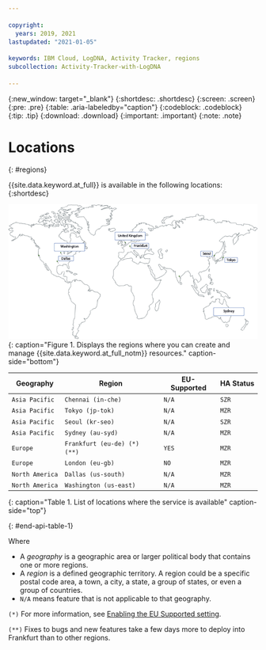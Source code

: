 ```yaml
---

copyright:
  years: 2019, 2021
lastupdated: "2021-01-05"

keywords: IBM Cloud, LogDNA, Activity Tracker, regions
subcollection: Activity-Tracker-with-LogDNA

---
```


{:new_window: target="_blank"}
{:shortdesc: .shortdesc}
{:screen: .screen}
{:pre: .pre}
{:table: .aria-labeledby="caption"}
{:codeblock: .codeblock}
{:tip: .tip}
{:download: .download}
{:important: .important}
{:note: .note}

# Locations
{: #regions}

{{site.data.keyword.at_full}} is available in the following locations:
{:shortdesc}

![The image shows the locations where the {{site.data.keyword.at_full_notm}} service is available.](images/world-map_min.png)
{: caption="Figure 1. Displays the regions where you can create and manage {{site.data.keyword.at_full_notm}} resources." caption-side="bottom"}


| Geography             | Region                   | EU-Supported | HA Status |
|-----------------------|--------------------------|--------------|-----------|
| `Asia Pacific`        | `Chennai (in-che)`       | `N/A`        | `SZR`     |
| `Asia Pacific`        | `Tokyo (jp-tok)`         | `N/A`        | `MZR`     |
| `Asia Pacific`        | `Seoul (kr-seo)`         | `N/A`        | `SZR`     |
| `Asia Pacific`        | `Sydney (au-syd)`        | `N/A`        | `MZR`     |
| `Europe`              | `Frankfurt (eu-de) (*) (**)`  | `YES`        | `MZR`     |
| `Europe`              | `London (eu-gb)`         | `NO`         | `MZR`     |
| `North America`       | `Dallas (us-south)`      | `N/A`        | `MZR`     |
| `North America`       | `Washington (us-east)`   | `N/A`        | `MZR`     |
{: caption="Table 1. List of locations where the service is available" caption-side="top"}

{: #end-api-table-1}


Where
* A *geography* is a geographic area or larger political body that contains one or more regions.
* A *region* is a defined geographic territory. A region could be a specific postal code area, a town, a city, a state, a group of states, or even a group of countries. 
* `N/A` means feature that is not applicable to that geography.

`(*)` For more information, see [Enabling the EU Supported setting](/docs/account?topic=account-eu-hipaa-supported#bill_eusupported).

`(**)` Fixes to bugs and new features take a few days more to deploy into Frankfurt than to other regions. 

